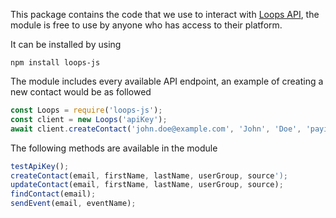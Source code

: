 This package contains the code that we use to interact with [Loops API](https://loops.so/), the module is free to use by anyone who has access to their platform.

It can be installed by using
```
npm install loops-js
```

The module includes every available API endpoint, an example of creating a new contact would be as followed
```js
const Loops = require('loops-js');
const client = new Loops('apiKey');
await client.createContact('john.doe@example.com', 'John', 'Doe', 'payingCustomer', 'example.com');
```

The following methods are available in the module
```js
testApiKey();
createContact(email, firstName, lastName, userGroup, source');
updateContact(email, firstName, lastName, userGroup, source);
findContact(email);
sendEvent(email, eventName);
```
